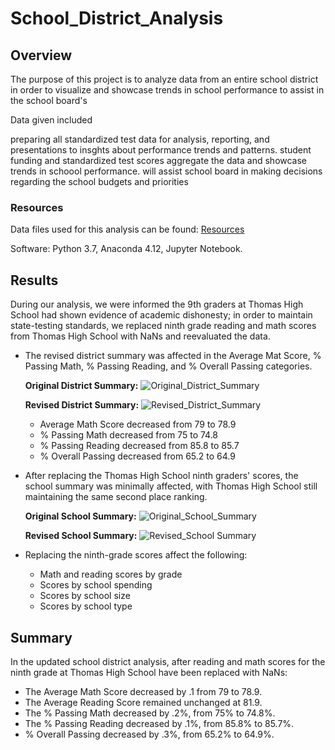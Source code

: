 # School_District_Analysis

## Overview
The purpose of this project is to analyze data from an entire school district in order to visualize and showcase trends in school performance to assist in the school board's 

Data given included 

preparing all standardized test data for analysis, reporting, and presentations to insghts about performance trends and patterns.
student funding and standardized test scores
aggregate the data and showcase trends in schoool performance. will assist school board in making decisions regarding the school budgets and priorities

### Resources
Data files used for this analysis can be found: [Resources](https://github.com/boggesstristyn/School_District_Analysis/tree/main/Resources)

Software: Python 3.7, Anaconda 4.12, Jupyter Notebook.

## Results
During our analysis, we were informed the 9th graders at Thomas High School had shown evidence of academic dishonesty; in order to maintain state-testing standards, we replaced ninth grade reading and math scores from Thomas High School with NaNs and reevaluated the data.

- The revised district summary was affected in the Average Mat Score, % Passing Math, % Passing Reading, and % Overall Passing categories.
  
  **Original District Summary:**
  ![Original_District_Summary](https://user-images.githubusercontent.com/103851131/169706887-76b909cd-9ca8-43d9-aa7d-8e1a168dea19.png)

  
  **Revised District Summary:**
  ![Revised_District_Summary](https://user-images.githubusercontent.com/103851131/169706895-a266bd4a-8a0b-4258-8feb-31a5ef04537d.png)

  
  - Average Math Score decreased from 79 to 78.9
  - % Passing Math decreased from 75 to 74.8
  - % Passing Reading decreased from 85.8 to 85.7
  - % Overall Passing decreased from 65.2 to 64.9

- After replacing the Thomas High School ninth graders' scores, the school summary was minimally affected, with Thomas High School still maintaining the same second place ranking.
  
  **Original School Summary:**
  ![Original_School_Summary](https://user-images.githubusercontent.com/103851131/169707102-94d3e7a8-6ac8-4ef4-b988-7cc20782de4f.png)

  
  **Revised School Summary:**
  ![Revised_School Summary](https://user-images.githubusercontent.com/103851131/169707100-fdb4c604-ecb5-4997-b3bb-6aeb980b5da4.png)

- Replacing the ninth-grade scores affect the following:
  - Math and reading scores by grade
  - Scores by school spending
  - Scores by school size
  - Scores by school type

## Summary
In the updated school district analysis, after reading and math scores for the ninth grade at Thomas High School have been replaced with NaNs:

- The Average Math Score decreased by .1 from 79 to 78.9.
- The Average Reading Score remained unchanged at 81.9.
- The % Passing Math decreased by .2%, from 75% to 74.8%.
- The % Passing Reading decreased by .1%, from 85.8% to 85.7%.
- % Overall Passing decreased by .3%, from 65.2% to 64.9%.
